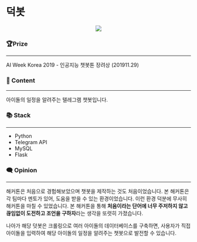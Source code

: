 # 덕봇

<p align="center">
<img src="https://i.esdrop.com/d/NKV1dRXvps.png">
</p>

### 🏆Prize

---

AI Week Korea 2019 - 인공지능 챗봇톤 장려상 (201911.29)

### 📄 Content

---

아이돌의 일정을 알려주는 텔레그램 챗봇입니다.

### 📚 Stack

---

- Python
- Telegram API
- MySQL
- Flask

### 🗨️ Opinion

---

해커톤은 처음으로 경험해보았으며 챗봇을 제작하는 것도 처음이었습니다. 본 해커톤은 각 팀마다 멘토가 있어, 도움을 받을 수 있는 환경이었습니다. 이런 환경 덕분에 무사히 해커톤을 마칠 수 있었습니다. 본 해커톤을 통해 **처음이라는 단어에 너무 주저하지 않고 끊임없이 도전하고 조언을 구하자**라는 생각을 또렷히 가졌습니다.

나아가 해당 덧봇은 크롤링으로 여러 아이돌의 데이터베이스를 구축하면, 사용자가 직접 아이돌을 입력하여 해당 아이돌의 일정을 알려주는 챗봇으로 발전할 수 있습니다.
